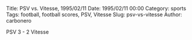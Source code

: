 Title: PSV vs. Vitesse, 1995/02/11
Date: 1995/02/11 00:00
Category: sports
Tags: football, football scores, PSV, Vitesse
Slug: psv-vs-vitesse
Author: carbonero


PSV 3 - 2 Vitesse
